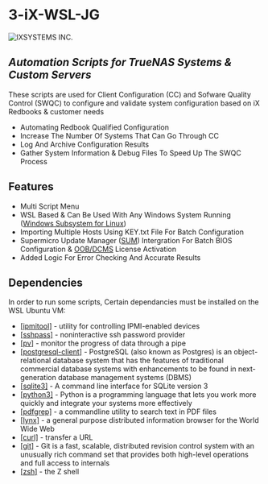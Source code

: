 # 3-iX-WSL-JG

![IXSYSTEMS INC.](https://raw.githubusercontent.com/3eyedgod/3-iX-WSL-JG/blob/main/IMAGES/iX_Logo.png)

## _Automation Scripts for TrueNAS Systems & Custom Servers_

These scripts are used for Client Configuration (CC) and Sofware Quality Control (SWQC) to configure and validate system configuration based on iX Redbooks & customer needs

- Automating Redbook Qualified Configuration
- Increase The Number Of Systems That Can Go Through CC
- Log And Archive Configuration Results
- Gather System Information & Debug Files To Speed Up The SWQC Process

## Features

- Multi Script Menu
- WSL Based & Can Be Used With Any Windows System Running ([Windows Subsystem for Linux](https://learn.microsoft.com/en-us/windows/wsl/about))
- Importing Multiple Hosts Using KEY.txt File For Batch Configuration
- Supermicro Update Manager ([SUM](https://www.supermicro.com/en/solutions/management-software/supermicro-update-manager)) Intergration For Batch BIOS Configuration & [OOB/DCMS](https://store.supermicro.com/us_en/software/software-license-key-activation-usage) License Activation
- Added Logic For Error Checking And Accurate Results

## Dependencies

In order to run some scripts, Certain dependancies must be installed on the WSL Ubuntu VM:

- [[ipmitool]](https://linux.die.net/man/1/ipmitool) - utility for controlling IPMI-enabled devices
- [[sshpass]](https://linux.die.net/man/1/sshpass) - noninteractive ssh password provider
- [[pv]](https://linux.die.net/man/1/pv) - monitor the progress of data through a pipe
- [[postgresql-client]](https://ubuntu.com/server/docs/databases-postgresql) - PostgreSQL (also known as Postgres) is an object-relational database system that has the features of traditional commercial database systems with enhancements to be found in next-generation database management systems (DBMS)
- [[sqlite3]](https://linux.die.net/man/1/sqlite3) - A command line interface for SQLite version 3
- [[python3]](https://www.python.org/downloads/) - Python is a programming language that lets you work more quickly and integrate your systems more effectively
- [[pdfgrep]](https://pdfgrep.org/) - a commandline utility to search text in PDF files
- [[lynx]](https://linux.die.net/man/1/lynx) - a general purpose distributed information browser for the World Wide Web
- [[curl]](https://linux.die.net/man/1/curl) - transfer a URL
- [[git]](https://linux.die.net/man/1/git) - Git is a fast, scalable, distributed revision control system with an unusually rich command set that provides both high-level operations and full access to internals
- [[zsh]](https://linux.die.net/man/1/zsh) - the Z shell
